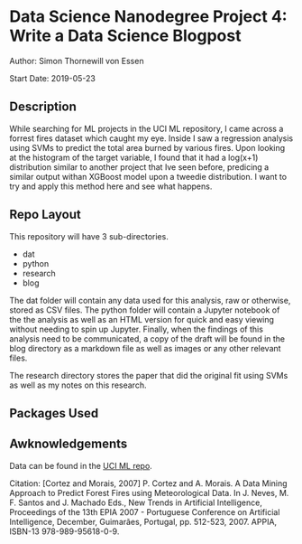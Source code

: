 # Data Science Nanodegree Project 4: Write a Data Science Blogpost

Author: Simon Thornewill von Essen

Start Date: 2019-05-23

## Description

While searching for ML projects in the UCI ML repository, I came across a forrest fires dataset which caught my eye. Inside I saw a regression analysis 
using SVMs to predict the total area burned by various fires. Upon looking at the histogram of the target variable, I found that it had a log(x+1) 
distribution similar to another project that Ive seen before, predicing a similar output withan XGBoost model upon a tweedie distribution. I want to try 
and apply this method here and see what happens.

## Repo Layout

This repository will have 3 sub-directories.

* dat
* python
* research
* blog

The dat folder will contain any data used for this analysis, raw or otherwise, stored as CSV files. The python folder will contain a Jupyter notebook of 
the the analysis as well as an HTML version for quick and easy viewing without needing to spin up Jupyter. Finally, when the findings of this analysis 
need to be communicated, a copy of the draft will be found in the blog directory as a markdown file as well as images or any other relevant files.

The research directory stores the paper that did the original fit using SVMs as well as my notes on this research. 

## Packages Used

<To be Updated Before Project Upload>

## Awknowledgements

Data can be found in the [UCI ML repo](https://archive.ics.uci.edu/ml/datasets/Forest+Fires). 

Citation: [Cortez and Morais, 2007] P. Cortez and A. Morais. A Data Mining Approach to Predict Forest Fires using Meteorological Data. In J. Neves, M. 
F. Santos and J. Machado Eds., New Trends in Artificial Intelligence, Proceedings of the 13th EPIA 2007 - Portuguese Conference on Artificial 
Intelligence, December, Guimarães, Portugal, pp. 512-523, 2007. APPIA, ISBN-13 978-989-95618-0-9.
